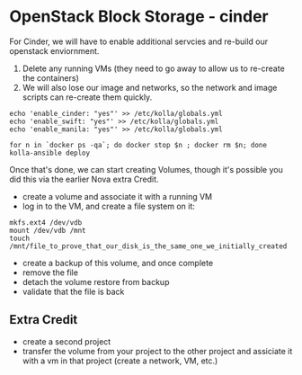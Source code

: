 # OpenStack Block Storage - cinder

For Cinder, we will have to enable additional servcies and re-build our openstack enviornment.

1) Delete any running VMs (they need to go away to allow us to re-create the containers)
2) We will also lose our image and networks, so the network and image scripts can re-create them quickly.

```
echo 'enable_cinder: "yes"' >> /etc/kolla/globals.yml
echo 'enable_swift: "yes"' >> /etc/kolla/globals.yml
echo 'enable_manila: "yes"' >> /etc/kolla/globals.yml

for n in `docker ps -qa`; do docker stop $n ; docker rm $n; done
kolla-ansible deploy
```

Once that's done, we can start creating Volumes, though it's possible you did this via the earlier Nova extra Credit.

- create a volume and associate it with a running VM
- log in to the VM, and create a file system on it:

```
mkfs.ext4 /dev/vdb
mount /dev/vdb /mnt
touch /mnt/file_to_prove_that_our_disk_is_the_same_one_we_initially_created
```

 - create a backup of this volume, and once complete
  - remove the file
  - detach the volume restore from backup
 - validate that the file is back

## Extra Credit
- create a second project
- transfer the volume from your project to the other project and assiciate it with a vm in that project (create a network, VM, etc.)

